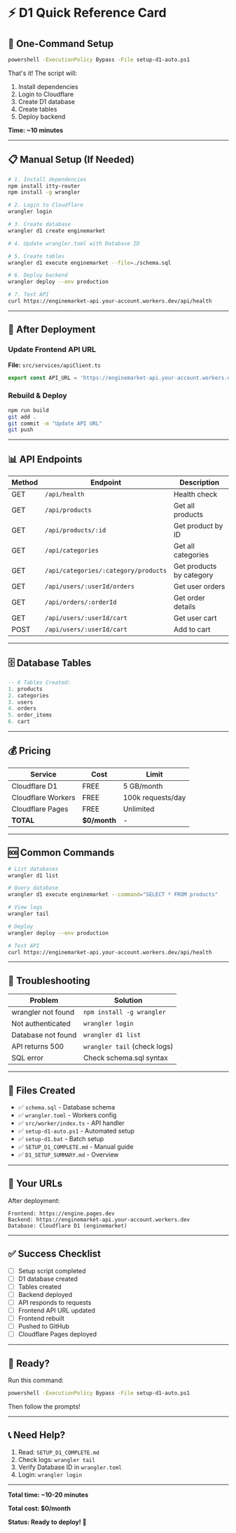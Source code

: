 # ⚡ D1 Quick Reference Card

## 🚀 One-Command Setup

```bash
powershell -ExecutionPolicy Bypass -File setup-d1-auto.ps1
```

That's it! The script will:
1. Install dependencies
2. Login to Cloudflare
3. Create D1 database
4. Create tables
5. Deploy backend

**Time: ~10 minutes**

---

## 📋 Manual Setup (If Needed)

```bash
# 1. Install dependencies
npm install itty-router
npm install -g wrangler

# 2. Login to Cloudflare
wrangler login

# 3. Create database
wrangler d1 create enginemarket

# 4. Update wrangler.toml with Database ID

# 5. Create tables
wrangler d1 execute enginemarket --file=./schema.sql

# 6. Deploy backend
wrangler deploy --env production

# 7. Test API
curl https://enginemarket-api.your-account.workers.dev/api/health
```

---

## 🎯 After Deployment

### Update Frontend API URL

**File:** `src/services/apiClient.ts`

```javascript
export const API_URL = 'https://enginemarket-api.your-account.workers.dev';
```

### Rebuild & Deploy

```bash
npm run build
git add .
git commit -m "Update API URL"
git push
```

---

## 📊 API Endpoints

| Method | Endpoint | Description |
|--------|----------|-------------|
| GET | `/api/health` | Health check |
| GET | `/api/products` | Get all products |
| GET | `/api/products/:id` | Get product by ID |
| GET | `/api/categories` | Get all categories |
| GET | `/api/categories/:category/products` | Get products by category |
| GET | `/api/users/:userId/orders` | Get user orders |
| GET | `/api/orders/:orderId` | Get order details |
| GET | `/api/users/:userId/cart` | Get user cart |
| POST | `/api/users/:userId/cart` | Add to cart |

---

## 🗄️ Database Tables

```sql
-- 6 Tables Created:
1. products
2. categories
3. users
4. orders
5. order_items
6. cart
```

---

## 💰 Pricing

| Service | Cost | Limit |
|---------|------|-------|
| Cloudflare D1 | FREE | 5 GB/month |
| Cloudflare Workers | FREE | 100k requests/day |
| Cloudflare Pages | FREE | Unlimited |
| **TOTAL** | **$0/month** | - |

---

## 🆘 Common Commands

```bash
# List databases
wrangler d1 list

# Query database
wrangler d1 execute enginemarket --command="SELECT * FROM products"

# View logs
wrangler tail

# Deploy
wrangler deploy --env production

# Test API
curl https://enginemarket-api.your-account.workers.dev/api/health
```

---

## 🐛 Troubleshooting

| Problem | Solution |
|---------|----------|
| wrangler not found | `npm install -g wrangler` |
| Not authenticated | `wrangler login` |
| Database not found | `wrangler d1 list` |
| API returns 500 | `wrangler tail` (check logs) |
| SQL error | Check schema.sql syntax |

---

## 📁 Files Created

- ✅ `schema.sql` - Database schema
- ✅ `wrangler.toml` - Workers config
- ✅ `src/worker/index.ts` - API handler
- ✅ `setup-d1-auto.ps1` - Automated setup
- ✅ `setup-d1.bat` - Batch setup
- ✅ `SETUP_D1_COMPLETE.md` - Manual guide
- ✅ `D1_SETUP_SUMMARY.md` - Overview

---

## 🎯 Your URLs

After deployment:

```
Frontend: https://engine.pages.dev
Backend: https://enginemarket-api.your-account.workers.dev
Database: Cloudflare D1 (enginemarket)
```

---

## ✅ Success Checklist

- [ ] Setup script completed
- [ ] D1 database created
- [ ] Tables created
- [ ] Backend deployed
- [ ] API responds to requests
- [ ] Frontend API URL updated
- [ ] Frontend rebuilt
- [ ] Pushed to GitHub
- [ ] Cloudflare Pages deployed

---

## 🚀 Ready?

Run this command:

```bash
powershell -ExecutionPolicy Bypass -File setup-d1-auto.ps1
```

Then follow the prompts!

---

## 📞 Need Help?

1. Read: `SETUP_D1_COMPLETE.md`
2. Check logs: `wrangler tail`
3. Verify Database ID in `wrangler.toml`
4. Login: `wrangler login`

---

**Total time: ~10-20 minutes**

**Total cost: $0/month**

**Status: Ready to deploy! 🎉**

